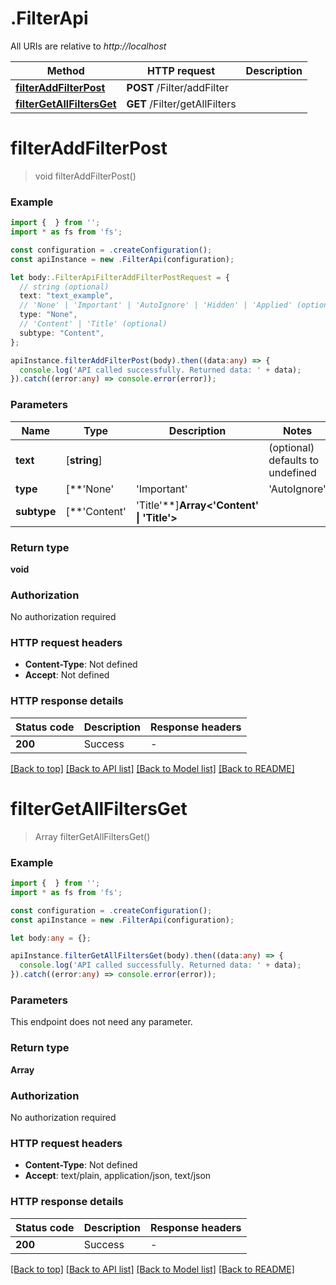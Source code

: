 # .FilterApi

All URIs are relative to *http://localhost*

Method | HTTP request | Description
------------- | ------------- | -------------
[**filterAddFilterPost**](FilterApi.md#filterAddFilterPost) | **POST** /Filter/addFilter | 
[**filterGetAllFiltersGet**](FilterApi.md#filterGetAllFiltersGet) | **GET** /Filter/getAllFilters | 


# **filterAddFilterPost**
> void filterAddFilterPost()


### Example


```typescript
import {  } from '';
import * as fs from 'fs';

const configuration = .createConfiguration();
const apiInstance = new .FilterApi(configuration);

let body:.FilterApiFilterAddFilterPostRequest = {
  // string (optional)
  text: "text_example",
  // 'None' | 'Important' | 'AutoIgnore' | 'Hidden' | 'Applied' (optional)
  type: "None",
  // 'Content' | 'Title' (optional)
  subtype: "Content",
};

apiInstance.filterAddFilterPost(body).then((data:any) => {
  console.log('API called successfully. Returned data: ' + data);
}).catch((error:any) => console.error(error));
```


### Parameters

Name | Type | Description  | Notes
------------- | ------------- | ------------- | -------------
 **text** | [**string**] |  | (optional) defaults to undefined
 **type** | [**&#39;None&#39; | &#39;Important&#39; | &#39;AutoIgnore&#39; | &#39;Hidden&#39; | &#39;Applied&#39;**]**Array<&#39;None&#39; &#124; &#39;Important&#39; &#124; &#39;AutoIgnore&#39; &#124; &#39;Hidden&#39; &#124; &#39;Applied&#39;>** |  | (optional) defaults to undefined
 **subtype** | [**&#39;Content&#39; | &#39;Title&#39;**]**Array<&#39;Content&#39; &#124; &#39;Title&#39;>** |  | (optional) defaults to undefined


### Return type

**void**

### Authorization

No authorization required

### HTTP request headers

 - **Content-Type**: Not defined
 - **Accept**: Not defined


### HTTP response details
| Status code | Description | Response headers |
|-------------|-------------|------------------|
**200** | Success |  -  |

[[Back to top]](#) [[Back to API list]](README.md#documentation-for-api-endpoints) [[Back to Model list]](README.md#documentation-for-models) [[Back to README]](README.md)

# **filterGetAllFiltersGet**
> Array<JobFilter> filterGetAllFiltersGet()


### Example


```typescript
import {  } from '';
import * as fs from 'fs';

const configuration = .createConfiguration();
const apiInstance = new .FilterApi(configuration);

let body:any = {};

apiInstance.filterGetAllFiltersGet(body).then((data:any) => {
  console.log('API called successfully. Returned data: ' + data);
}).catch((error:any) => console.error(error));
```


### Parameters
This endpoint does not need any parameter.


### Return type

**Array<JobFilter>**

### Authorization

No authorization required

### HTTP request headers

 - **Content-Type**: Not defined
 - **Accept**: text/plain, application/json, text/json


### HTTP response details
| Status code | Description | Response headers |
|-------------|-------------|------------------|
**200** | Success |  -  |

[[Back to top]](#) [[Back to API list]](README.md#documentation-for-api-endpoints) [[Back to Model list]](README.md#documentation-for-models) [[Back to README]](README.md)


